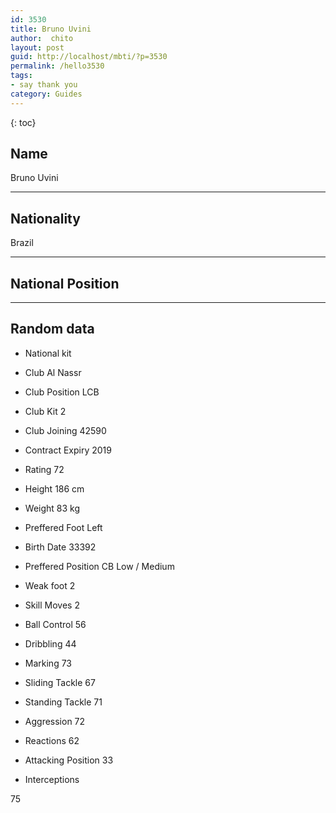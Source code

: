 ```yaml
---
id: 3530
title: Bruno Uvini
author:  chito 
layout: post
guid: http://localhost/mbti/?p=3530
permalink: /hello3530
tags:
- say thank you
category: Guides
---
```



{: toc}


## Name  
Bruno Uvini 

* * *

## Nationality  
Brazil 

* * *

## National Position 

* * *

## Random data 

  * National kit 
  * Club 
Al Nassr 

  * Club Position 
LCB 

  * Club Kit 
2 

  * Club Joining 
42590 

  * Contract Expiry 
2019 

  * Rating 
72 

  * Height 
186 cm 

  * Weight 
83 kg 

  * Preffered Foot 
Left 

  * Birth Date 
33392 

  * Preffered Position 
CB Low / Medium 

  * Weak foot 
2 

  * Skill Moves 
2 

  * Ball Control 
56 

  * Dribbling 
44 

  * Marking 
73 

  * Sliding Tackle 
67 

  * Standing Tackle 
71 

  * Aggression 
72 

  * Reactions 
62 

  * Attacking Position 
33 

  * Interceptions 

75</ul>